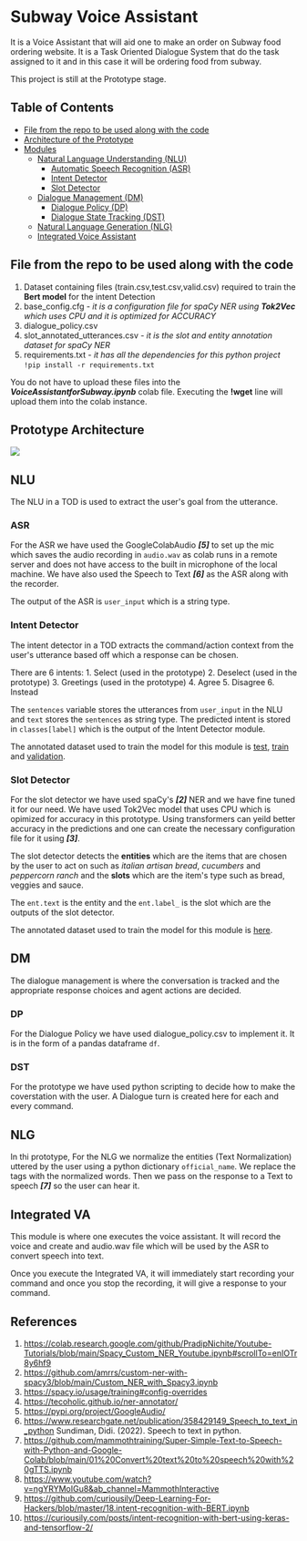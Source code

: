 # Subway Voice Assistant

It is a Voice Assistant that will aid one to make an order on Subway food ordering website. It is a Task Oriented Dialogue System that do the task assigned to it and in this case it will be ordering food from subway. 

This project is still at the Prototype stage.

## Table of Contents
- [File from the repo to be used along with the code](#File-from-the-repo-to-be-used-along-with-the-code)
- [Architecture of the Prototype](#Prototype-Architecture)
- [Modules](#Modules)
    - [Natural Language Understanding (NLU)](#NLU)
        - [Automatic Speech Recognition (ASR)](#ASR)
        - [Intent Detector](#Intent-Detector)
        - [Slot Detector](#Slot-Detector)
    - [Dialogue Management (DM)](#DM)
        - [Dialogue Policy (DP)](#DP)
        - [Dialogue State Tracking (DST)](#DST)
    - [Natural Language Generation (NLG)](#NLG)
    - [Integrated Voice Assistant](#Integrated-VA)


## File from the repo to be used along with the code

1. Dataset containing files (train.csv,test.csv,valid.csv) required to train the __Bert model__ for the intent Detection 
2. base_config.cfg - _it is a configuration file for spaCy NER using __Tok2Vec__ which uses CPU and it is optimized for ACCURACY_
3. dialogue_policy.csv 
4. slot_annotated_utterances.csv - _it is the slot and entity annotation dataset for spaCy NER_
5. requirements.txt - _it has all the dependencies for this python project_
```!pip install -r requirements.txt```

You do not have to upload these files into the ___VoiceAssistantforSubway.ipynb___ colab file. Executing the __!wget__ line will upload them into the colab instance.

## Prototype Architecture

![](Prototype_Architecture.png)

## NLU
    
The NLU in a TOD is used to extract the user's goal from the utterance. 

### ASR
    
For the ASR we have used the GoogleColabAudio ___[5]___ to set up the mic which saves the audio recording in ```audio.wav``` as colab runs in a remote server and does not have access to the built in microphone of the local machine. We have also used the Speech to Text ___[6]___ as the ASR along with the recorder.

The output of the ASR is ```user_input``` which is a string type.

### Intent Detector

The intent detector in a TOD extracts the command/action context from the user's utterance based off which a response can be chosen.

There are 6 intents:
    1. Select (used in the prototype)
    2. Deselect (used in the prototype)
    3. Greetings (used in the prototype)
    4. Agree
    5. Disagree
    6. Instead
    
The ```sentences``` variable stores the utterances from ```user_input``` in the NLU and ```text``` stores the ```sentences``` as string type.
The predicted intent is stored in ```classes[label]``` which is the output of the Intent Detector module.

The annotated dataset used to train the model for this module is [test](https://github.com/nvasu001/CS-733-Voice-Assistant-for-Food-Ordering/blob/main/test.csv), [train](https://github.com/nvasu001/CS-733-Voice-Assistant-for-Food-Ordering/blob/main/train.csv) and [validation](https://github.com/nvasu001/CS-733-Voice-Assistant-for-Food-Ordering/blob/main/valid.csv).
    
### Slot Detector

For the slot detector we have used spaCy's ___[2]___ NER and we have fine tuned it for our need. We have used Tok2Vec model that uses CPU which is opimized for accuracy in this prototype. Using transformers can yeild better accuracy in the predictions and one can create the necessary configuration file for it using ___[3]___.
    
The slot detector detects the __entities__ which are the items that are chosen by the user to act on such as _italian artisan bread_, _cucumbers_ and _peppercorn ranch_ and the __slots__ which are the item's type such as bread, veggies and sauce. 

The ```ent.text``` is the entity and the ```ent.label_``` is the slot which are the outputs of the slot detector.

The annotated dataset used to train the model for this module is [here](https://github.com/nvasu001/CS-733-Voice-Assistant-for-Food-Ordering/blob/main/slot_annotated_utterances.json).
    
## DM
    
The dialogue management is where the conversation is tracked and the appropriate response choices and agent actions are decided. 
    
### DP

For the Dialogue Policy we have used dialogue_policy.csv to implement it. It is in the form of a pandas dataframe ```df```.
    
### DST 

For the prototype we have used python scripting to decide how to make the coverstation with the user. A Dialogue turn is created here for each and every command.

## NLG 

In thi prototype, For the NLG we normalize the entities (Text Normalization) uttered by the user using a python dictionary ```official_name```. We replace the <ref> tags with the normalized words. Then we pass on the response to a Text to speech ___[7]___ so the user can hear it. 

## Integrated VA

This module is where one executes the voice assistant. It will record the voice and create and audio.wav file which will be used by the ASR to convert speech into text.

Once you execute the Integrated VA, it will immediately start recording your command and once you stop the recording, it will give a response to your command.
      
## References
1.  https://colab.research.google.com/github/PradipNichite/Youtube-Tutorials/blob/main/Spacy_Custom_NER_Youtube.ipynb#scrollTo=enIOTr8y6hf9
2.  https://github.com/amrrs/custom-ner-with-spacy3/blob/main/Custom_NER_with_Spacy3.ipynb
3.  https://spacy.io/usage/training#config-overrides
4.  https://tecoholic.github.io/ner-annotator/
5.  https://pypi.org/project/GoogleAudio/
6.  https://www.researchgate.net/publication/358429149_Speech_to_text_in_python Sundiman, Didi. (2022). Speech to text in python.
7.  https://github.com/mammothtraining/Super-Simple-Text-to-Speech-with-Python-and-Google-Colab/blob/main/01%20Convert%20text%20to%20speech%20with%20gTTS.ipynb
8.  https://www.youtube.com/watch?v=ngYRYMoIGu8&ab_channel=MammothInteractive
9.  https://github.com/curiousily/Deep-Learning-For-Hackers/blob/master/18.intent-recognition-with-BERT.ipynb
10. https://curiousily.com/posts/intent-recognition-with-bert-using-keras-and-tensorflow-2/
